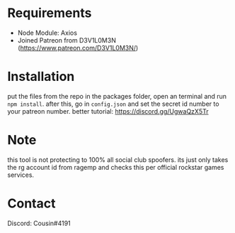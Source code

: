 # Requirements
- Node Module: Axios
- Joined Patreon from D3V1L0M3N (https://www.patreon.com/D3V1L0M3N/)

# Installation
put the files from the repo in the packages folder, open an terminal and run `npm install`. after this, go in `config.json` and set the secret id number to your patreon number. better tutorial: https://discord.gg/UgwaQzX5Tr

# Note
this tool is not protecting to 100% all social club spoofers. its just only takes the rg account id from ragemp and checks this per official rockstar games services.

# Contact
Discord: Cousin#4191
